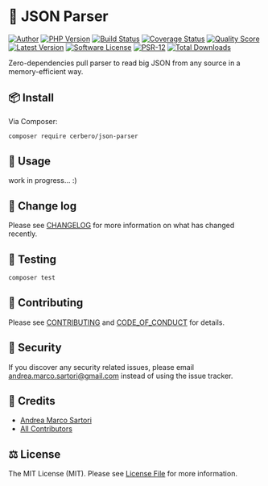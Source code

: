 # 🧩 JSON Parser

[![Author][ico-author]][link-author]
[![PHP Version][ico-php]][link-php]
[![Build Status][ico-actions]][link-actions]
[![Coverage Status][ico-scrutinizer]][link-scrutinizer]
[![Quality Score][ico-code-quality]][link-code-quality]
[![Latest Version][ico-version]][link-packagist]
[![Software License][ico-license]](LICENSE.md)
[![PSR-12][ico-psr12]][link-psr12]
[![Total Downloads][ico-downloads]][link-downloads]

Zero-dependencies pull parser to read big JSON from any source in a memory-efficient way.


## 📦 Install

Via Composer:

``` bash
composer require cerbero/json-parser
```

## 🔮 Usage

work in progress... :)

## 📆 Change log

Please see [CHANGELOG](CHANGELOG.md) for more information on what has changed recently.

## 🧪 Testing

``` bash
composer test
```

## 💞 Contributing

Please see [CONTRIBUTING](CONTRIBUTING.md) and [CODE_OF_CONDUCT](CODE_OF_CONDUCT.md) for details.

## 🧯 Security

If you discover any security related issues, please email andrea.marco.sartori@gmail.com instead of using the issue tracker.

## 🏅 Credits

- [Andrea Marco Sartori][link-author]
- [All Contributors][link-contributors]

## ⚖️ License

The MIT License (MIT). Please see [License File](LICENSE.md) for more information.

[ico-author]: https://img.shields.io/static/v1?label=author&message=cerbero90&color=50ABF1&logo=twitter&style=flat-square
[ico-php]: https://img.shields.io/packagist/php-v/cerbero/json-parser?color=%234F5B93&logo=php&style=flat-square
[ico-version]: https://img.shields.io/packagist/v/cerbero/json-parser.svg?label=version&style=flat-square
[ico-actions]: https://img.shields.io/github/actions/workflow/status/cerbero90/json-parser/workflows/build.yml?branch=master&style=flat-square&logo=github
[ico-license]: https://img.shields.io/badge/license-MIT-brightgreen.svg?style=flat-square
[ico-psr12]: https://img.shields.io/static/v1?label=compliance&message=PSR-12&color=blue&style=flat-square
[ico-scrutinizer]: https://img.shields.io/scrutinizer/coverage/g/cerbero90/json-parser.svg?style=flat-square&logo=scrutinizer
[ico-code-quality]: https://img.shields.io/scrutinizer/g/cerbero90/json-parser.svg?style=flat-square&logo=scrutinizer
[ico-downloads]: https://img.shields.io/packagist/dt/cerbero/json-parser.svg?style=flat-square

[link-author]: https://twitter.com/cerbero90
[link-php]: https://www.php.net
[link-packagist]: https://packagist.org/packages/cerbero/json-parser
[link-actions]: https://github.com/cerbero90/json-parser/actions?query=workflow%3Abuild
[link-psr12]: https://www.php-fig.org/psr/psr-12/
[link-scrutinizer]: https://scrutinizer-ci.com/g/cerbero90/json-parser/code-structure
[link-code-quality]: https://scrutinizer-ci.com/g/cerbero90/json-parser
[link-downloads]: https://packagist.org/packages/cerbero/json-parser
[link-contributors]: ../../contributors
